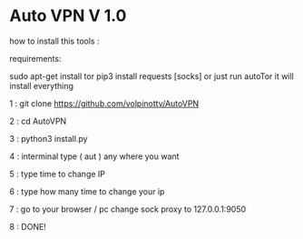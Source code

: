 # Auto VPN V 1.0

how to install this tools :

requirements:

sudo apt-get install tor
pip3 install requests [socks]
or just run autoTor it will install everything

1 : git clone https://github.com/volpinottv/AutoVPN

2 : cd AutoVPN

3 : python3 install.py

4 : interminal type ( aut ) any where you want
  
5 : type time to change IP

6 : type how many time to change your ip

7 : go to your browser / pc  change sock proxy to 127.0.0.1:9050

8 : DONE!
